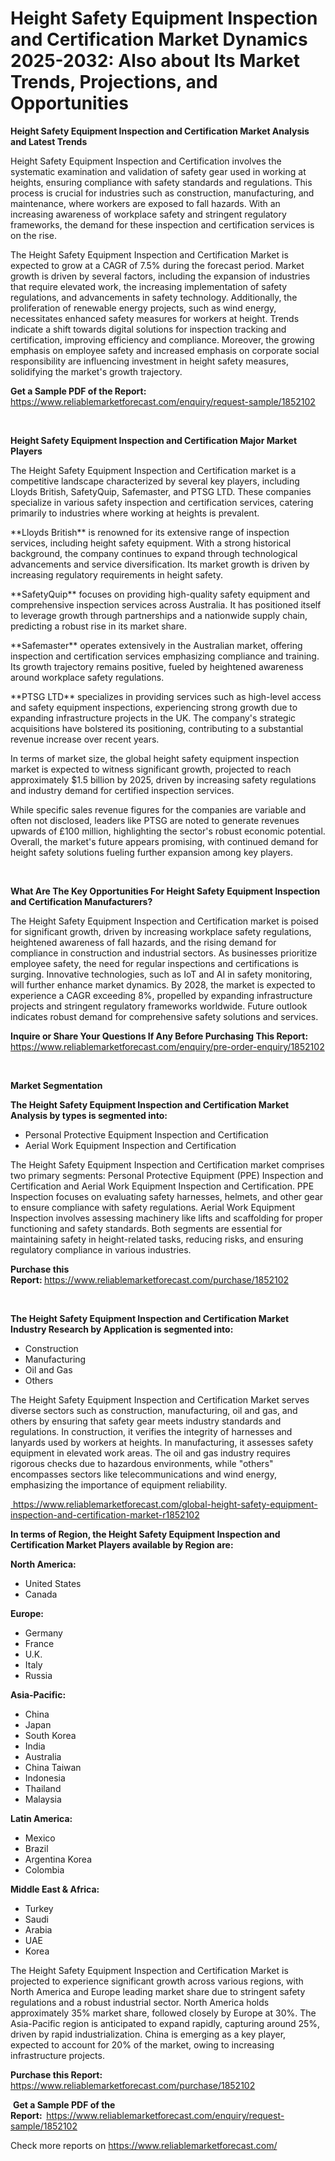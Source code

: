 <p><h1>Height Safety Equipment Inspection and Certification Market Dynamics 2025-2032: Also about Its Market Trends, Projections, and Opportunities</h1></p><p><strong>Height Safety Equipment Inspection and Certification Market Analysis and Latest Trends</strong></p>
<p><p>Height Safety Equipment Inspection and Certification involves the systematic examination and validation of safety gear used in working at heights, ensuring compliance with safety standards and regulations. This process is crucial for industries such as construction, manufacturing, and maintenance, where workers are exposed to fall hazards. With an increasing awareness of workplace safety and stringent regulatory frameworks, the demand for these inspection and certification services is on the rise.</p><p>The Height Safety Equipment Inspection and Certification Market is expected to grow at a CAGR of 7.5% during the forecast period. Market growth is driven by several factors, including the expansion of industries that require elevated work, the increasing implementation of safety regulations, and advancements in safety technology. Additionally, the proliferation of renewable energy projects, such as wind energy, necessitates enhanced safety measures for workers at height. Trends indicate a shift towards digital solutions for inspection tracking and certification, improving efficiency and compliance. Moreover, the growing emphasis on employee safety and increased emphasis on corporate social responsibility are influencing investment in height safety measures, solidifying the market's growth trajectory.</p></p>
<p><strong>Get a Sample PDF of the Report:&nbsp;</strong> <a href="https://www.reliablemarketforecast.com/enquiry/request-sample/1852102?utm_campaign=2413&utm_medium=2&utm_source=Github&utm_content=ia&utm_term=27032025&utm_id=height-safety-equipment-inspection-and-certification">https://www.reliablemarketforecast.com/enquiry/request-sample/1852102</a></p>
<p>&nbsp;</p>
<p><strong>Height Safety Equipment Inspection and Certification Major Market Players</strong></p>
<p><p>The Height Safety Equipment Inspection and Certification market is a competitive landscape characterized by several key players, including Lloyds British, SafetyQuip, Safemaster, and PTSG LTD. These companies specialize in various safety inspection and certification services, catering primarily to industries where working at heights is prevalent.</p><p>**Lloyds British** is renowned for its extensive range of inspection services, including height safety equipment. With a strong historical background, the company continues to expand through technological advancements and service diversification. Its market growth is driven by increasing regulatory requirements in height safety.</p><p>**SafetyQuip** focuses on providing high-quality safety equipment and comprehensive inspection services across Australia. It has positioned itself to leverage growth through partnerships and a nationwide supply chain, predicting a robust rise in its market share.</p><p>**Safemaster** operates extensively in the Australian market, offering inspection and certification services emphasizing compliance and training. Its growth trajectory remains positive, fueled by heightened awareness around workplace safety regulations.</p><p>**PTSG LTD** specializes in providing services such as high-level access and safety equipment inspections, experiencing strong growth due to expanding infrastructure projects in the UK. The company's strategic acquisitions have bolstered its positioning, contributing to a substantial revenue increase over recent years.</p><p>In terms of market size, the global height safety equipment inspection market is expected to witness significant growth, projected to reach approximately $1.5 billion by 2025, driven by increasing safety regulations and industry demand for certified inspection services.</p><p>While specific sales revenue figures for the companies are variable and often not disclosed, leaders like PTSG are noted to generate revenues upwards of £100 million, highlighting the sector's robust economic potential. Overall, the market's future appears promising, with continued demand for height safety solutions fueling further expansion among key players.</p></p>
<p>&nbsp;</p>
<p><strong>What Are The Key Opportunities For Height Safety Equipment Inspection and Certification Manufacturers?</strong></p>
<p><p>The Height Safety Equipment Inspection and Certification market is poised for significant growth, driven by increasing workplace safety regulations, heightened awareness of fall hazards, and the rising demand for compliance in construction and industrial sectors. As businesses prioritize employee safety, the need for regular inspections and certifications is surging. Innovative technologies, such as IoT and AI in safety monitoring, will further enhance market dynamics. By 2028, the market is expected to experience a CAGR exceeding 8%, propelled by expanding infrastructure projects and stringent regulatory frameworks worldwide. Future outlook indicates robust demand for comprehensive safety solutions and services.</p></p>
<p><strong>Inquire or Share Your Questions If Any Before Purchasing This Report:</strong> <a href="https://www.reliablemarketforecast.com/enquiry/pre-order-enquiry/1852102?utm_campaign=2413&utm_medium=2&utm_source=Github&utm_content=ia&utm_term=27032025&utm_id=height-safety-equipment-inspection-and-certification">https://www.reliablemarketforecast.com/enquiry/pre-order-enquiry/1852102</a></p>
<p>&nbsp;</p>
<p><strong>Market Segmentation</strong></p>
<p><strong>The Height Safety Equipment Inspection and Certification Market Analysis by types is segmented into:</strong></p>
<p><ul><li>Personal Protective Equipment Inspection and Certification</li><li>Aerial Work Equipment Inspection and Certification</li></ul></p>
<p><p>The Height Safety Equipment Inspection and Certification market comprises two primary segments: Personal Protective Equipment (PPE) Inspection and Certification and Aerial Work Equipment Inspection and Certification. PPE Inspection focuses on evaluating safety harnesses, helmets, and other gear to ensure compliance with safety regulations. Aerial Work Equipment Inspection involves assessing machinery like lifts and scaffolding for proper functioning and safety standards. Both segments are essential for maintaining safety in height-related tasks, reducing risks, and ensuring regulatory compliance in various industries.</p></p>
<p><strong>Purchase this Report:&nbsp;</strong><a href="https://www.reliablemarketforecast.com/purchase/1852102?utm_campaign=2413&utm_medium=2&utm_source=Github&utm_content=ia&utm_term=27032025&utm_id=height-safety-equipment-inspection-and-certification">https://www.reliablemarketforecast.com/purchase/1852102</a></p>
<p>&nbsp;</p>
<p><strong>The Height Safety Equipment Inspection and Certification Market Industry Research by Application is segmented into:</strong></p>
<p><ul><li>Construction</li><li>Manufacturing</li><li>Oil and Gas</li><li>Others</li></ul></p>
<p><p>The Height Safety Equipment Inspection and Certification Market serves diverse sectors such as construction, manufacturing, oil and gas, and others by ensuring that safety gear meets industry standards and regulations. In construction, it verifies the integrity of harnesses and lanyards used by workers at heights. In manufacturing, it assesses safety equipment in elevated work areas. The oil and gas industry requires rigorous checks due to hazardous environments, while "others" encompasses sectors like telecommunications and wind energy, emphasizing the importance of equipment reliability.</p></p>
<p><a href="https://www.reliablemarketforecast.com/global-height-safety-equipment-inspection-and-certification-market-r1852102?utm_campaign=2413&utm_medium=2&utm_source=Github&utm_content=ia&utm_term=27032025&utm_id=height-safety-equipment-inspection-and-certification">&nbsp;https://www.reliablemarketforecast.com/global-height-safety-equipment-inspection-and-certification-market-r1852102</a></p>
<p><strong>In terms of Region, the Height Safety Equipment Inspection and Certification Market Players available by Region are:</strong></p>
<p>
    <p> <strong> North America: </strong>
        <ul>
            <li>United States</li>
            <li>Canada</li>
        </ul>
        </p> 
    <p> <strong> Europe: </strong>
        <ul>
            <li>Germany</li>
            <li>France</li>
            <li>U.K.</li>
            <li>Italy</li>
            <li>Russia</li>
        </ul>
        </p> 
    <p> <strong> Asia-Pacific: </strong>
        <ul>
            <li>China</li>
            <li>Japan</li>
            <li>South Korea</li>
            <li>India</li>
            <li>Australia</li>
            <li>China Taiwan</li>
            <li>Indonesia</li>
            <li>Thailand</li>
            <li>Malaysia</li>
        </ul>
        </p> 
    <p> <strong> Latin America: </strong>
        <ul>
            <li>Mexico</li>
            <li>Brazil</li>
            <li>Argentina Korea</li>
            <li>Colombia</li>
        </ul>
        </p> 
    <p> <strong> Middle East & Africa: </strong>
        <ul>
            <li>Turkey</li>
            <li>Saudi</li>
            <li>Arabia</li>
            <li>UAE</li>
            <li>Korea</li>
        </ul>
    </p>
    </p>
<p><p>The Height Safety Equipment Inspection and Certification Market is projected to experience significant growth across various regions, with North America and Europe leading market share due to stringent safety regulations and a robust industrial sector. North America holds approximately 35% market share, followed closely by Europe at 30%. The Asia-Pacific region is anticipated to expand rapidly, capturing around 25%, driven by rapid industrialization. China is emerging as a key player, expected to account for 20% of the market, owing to increasing infrastructure projects.</p></p>
<p><strong>Purchase this Report: </strong><a href="https://www.reliablemarketforecast.com/purchase/1852102?utm_campaign=2413&utm_medium=2&utm_source=Github&utm_content=ia&utm_term=27032025&utm_id=height-safety-equipment-inspection-and-certification">https://www.reliablemarketforecast.com/purchase/1852102</a></p>
<p>&nbsp;<strong>Get a Sample PDF of the Report:&nbsp;&nbsp;</strong><a href="https://www.reliablemarketforecast.com/enquiry/request-sample/1852102?utm_campaign=2413&utm_medium=2&utm_source=Github&utm_content=ia&utm_term=27032025&utm_id=height-safety-equipment-inspection-and-certification">https://www.reliablemarketforecast.com/enquiry/request-sample/1852102</a></p>
<p><strong></strong></p>
<p>Check more reports on <a href="https://www.reliablemarketforecast.com/?utm_campaign=2413&utm_medium=2&utm_source=Github&utm_content=ia&utm_term=27032025&utm_id=height-safety-equipment-inspection-and-certification">https://www.reliablemarketforecast.com/</a></p>